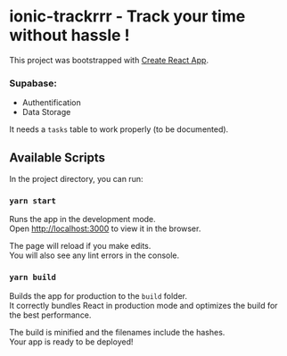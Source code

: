 # ionic-trackrrr - Track your time without hassle !

This project was bootstrapped with [Create React App](https://github.com/facebook/create-react-app).

### Supabase:

- Authentification
- Data Storage

It needs a `tasks` table to work properly (to be documented).

## Available Scripts

In the project directory, you can run:

### `yarn start`

Runs the app in the development mode.\
Open [http://localhost:3000](http://localhost:3000) to view it in the browser.

The page will reload if you make edits.\
You will also see any lint errors in the console.

### `yarn build`

Builds the app for production to the `build` folder.\
It correctly bundles React in production mode and optimizes the build for the best performance.

The build is minified and the filenames include the hashes.\
Your app is ready to be deployed!
